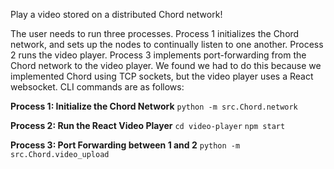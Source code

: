 Play a video stored on a distributed Chord network!

The user needs to run three processes. Process 1 initializes the Chord network, and sets up the nodes to continually listen to one another. Process 2 runs the video player. Process 3 implements port-forwarding from the Chord network to the video player. We found we had to do this because we implemented Chord using TCP sockets, but the video player uses a React websocket. CLI commands are as follows:

**Process 1: Initialize the Chord Network**
`python -m src.Chord.network`

**Process 2: Run the React Video Player**
`cd video-player`
`npm start`

**Process 3: Port Forwarding between 1 and 2**
`python -m src.Chord.video_upload`
